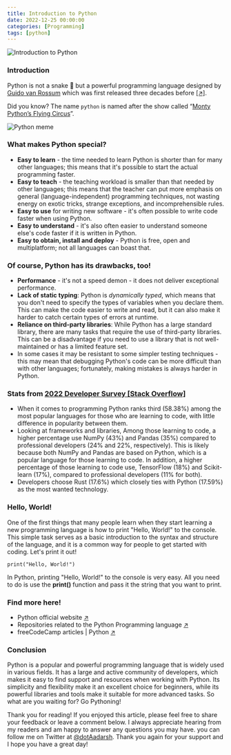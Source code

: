 ```yaml
---
title: Introduction to Python
date: 2022-12-25 00:00:00 
categories: [Programming]
tags: [python]
---
```


![Introduction to Python]()

### Introduction

Python is not a snake 🐍 but a powerful programming language designed by [Guido van Rossum](https://en.wikipedia.org/wiki/Guido_van_Rossum) which was first released three decades before [ \[↗\]](https://python-history.blogspot.com/2009/01/brief-timeline-of-python.html). 

Did you know? The name `python` is named after the show called “[Monty Python’s Flying Circus](https://en.wikipedia.org/wiki/Monty_Python%27s_Flying_Circus)”. 

![Python meme](https://miro.medium.com/max/828/1*Ud_bNdeWPf4iN1EcydaDFA.webp)

### What makes Python special?

-   **Easy to learn**  - the time needed to learn Python is shorter than for many other languages; this means that it's possible to start the actual programming faster.
-  **Easy to teach**  - the teaching workload is smaller than that needed by other languages; this means that the teacher can put more emphasis on general (language-independent) programming techniques, not wasting energy on exotic tricks, strange exceptions, and incomprehensible rules.
-   **Easy to use** for writing new software - it's often possible to write code faster when using Python.
-   **Easy to understand**  - it's also often easier to understand someone else's code faster if it is written in Python.
-   **Easy to obtain, install and deploy**  - Python is free, open and multiplatform; not all languages can boast that.

### Of course, Python has its drawbacks, too!

- **Performance** - it's not a speed demon - it does not deliver exceptional performance.
- **Lack of static typing**: Python is *dynamically typed*, which means that you don't need to specify the types of variables when you declare them. This can make the code easier to write and read, but it can also make it harder to catch certain types of errors at runtime.
- **Reliance on third-party libraries**: While Python has a large standard library, there are many tasks that require the use of third-party libraries. This can be a disadvantage if you need to use a library that is not well-maintained or has a limited feature set.
- In some cases it may be resistant to some simpler testing techniques - this may mean that debugging Python's code can be more difficult than with other languages; fortunately, making mistakes is always harder in Python.

### Stats from [2022 Developer Survey \[Stack Overflow\]](https://survey.stackoverflow.co/2022/)

- When it comes to programming Python ranks third (58.38%) among the most popular languages for those who are learning to code, with little difference in popularity between them. 
- Looking at frameworks and libraries, Among those learning to code, a higher percentage use NumPy (43%) and Pandas (35%) compared to professional developers (24% and 22%, respectively). This is likely because both NumPy and Pandas are based on Python, which is a popular language for those learning to code. In addition, a higher percentage of those learning to code use, TensorFlow (18%) and Scikit-learn (17%), compared to professional developers (11% for both).
- Developers choose Rust (17.6%) which closely ties with Python (17.59%) as the most wanted technology.

### Hello, World!

One of the first things that many people learn when they start learning a new programming language is how to print "Hello, World!" to the console. This simple task serves as a basic introduction to the syntax and structure of the language, and it is a common way for people to get started with coding. Let's print it out!
```
print("Hello, World!")
```
In Python, printing "Hello, World!" to the console is very easy. All you need to do is use the **print()** function and pass it the string that you want to print. 

### Find more here!

- Python official website [↗️](https://www.python.org/)
- Repositories related to the Python Programming language [↗️](https://github.com/python)
- freeCodeCamp articles | Python [↗️](https://www.freecodecamp.org/news/search/?query=python)

### Conclusion

Python is a popular and powerful programming language that is widely used in various fields. It has a large and active community of developers, which makes it easy to find support and resources when working with Python. Its simplicity and flexibility make it an excellent choice for beginners, while its powerful libraries and tools make it suitable for more advanced tasks. So what are you waiting for? Go Pythoning!

Thank you for reading! If you enjoyed this article, please feel free to share your feedback or leave a comment below. I always appreciate hearing from my readers and am happy to answer any questions you may have. you can follow me on Twitter at [@dotAadarsh](https://twitter.com/DotAadarsh). Thank you again for your support and I hope you have a great day!